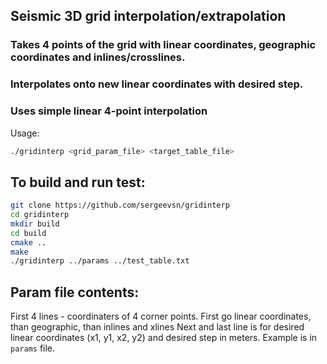 ## Seismic 3D grid interpolation/extrapolation 
### Takes 4 points of the grid with linear coordinates, geographic coordinates and inlines/crosslines.
### Interpolates onto new linear coordinates with desired step.
### Uses simple linear 4-point interpolation

Usage: 
```sh
./gridinterp <grid_param_file> <target_table_file>
```

## To build and run test:

```sh
git clone https://github.com/sergeevsn/gridinterp
cd gridinterp
mkdir build
cd build
cmake ..
make
./gridinterp ../params ../test_table.txt
```

## Param file contents:

First 4 lines - coordinaters of 4 corner points. 
First go linear coordinates, than geographic, than inlines and xlines
Next and last line is for desired linear coordinates (x1, y1, x2, y2) and desired step in meters.
Example is in ```params``` file.
